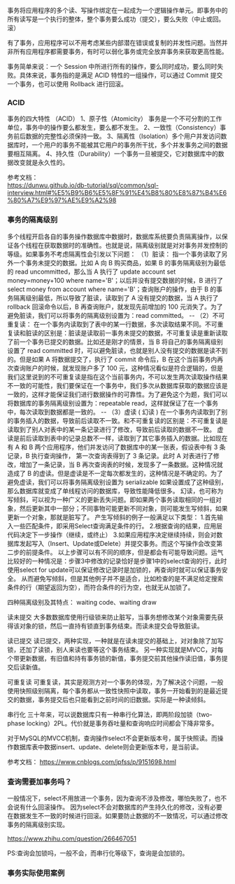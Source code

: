 

事务将应用程序的多个读、写操作绑定在一起成为一个逻辑操作单元。即事务中的所有读写是一个执行的整体，整个事务要么成功（提交），要么失败（中止或回。滚）

有了事务，应用程序可以不用考虑某些内部潜在错误或复制的并发性问题。当然并非所有应用程序都需要事务，有时可以弱化事务或完全放弃事务来获取更高性能。

事务简单来说：一个 Session 中所进行所有的操作，要么同时成功，要么同时失败。具体来说，事务指的是满足 ACID 特性的一组操作，可以通过 Commit 提交一个事务，也可以使用 Rollback 进行回滚。


### ACID
事务的四大特性 （ACID）
       1、原子性（Atomicity） 事务是一个不可分割的工作单位，事务中的操作要么都发生，要么都不发生。
       2、一致性（Consistency）事务前后数据的完整性必须保持一致。
       3、隔离性（Isolation）多个用户并发访问数据库时，一个用户的事务不能被其它用户的事务所干扰，多个并发事务之间的数据要相互隔离。
       4、持久性（Durability）一个事务一旦被提交，它对数据库中的数据改变就是永久性的。

参考文档：  
https://dunwu.github.io/db-tutorial/sql/common/sql-interview.html#%E5%B9%B6%E5%8F%91%E4%B8%80%E8%87%B4%E6%80%A7%E9%97%AE%E9%A2%98

### 事务的隔离级别
 多个线程开启各自的事务操作数据库中数据时，数据库系统要负责隔离操作，以保证各个线程在获取数据时的准确性。也就是说，隔离级别就是对对事务并发控制的等级。如果事务不考虑隔离性会引发以下问题：
      （1）脏读：
       指一个事务读取了另外一个事务未提交的数据。比如 A 向 B 购买商品，如果 B 的事务隔离级别为最低的 read uncommitted，那么当 A 执行了 update account set money=money+100 where name='B'；以后并没有提交数据的时候，B 进行了 select money from account where name='B'；查询账户的操作，由于 B 的事务隔离级别最低，所以导致了脏读，读取到了 A 没有提交的数据，当 A 执行了 rollback 回滚命令以后，B 再查询账户，就发现先前增加的 100 元消失了。为了避免脏读，我们可以将事务的隔离级别设置为：read committed。
       --
      （2）不可重复读：
       在一个事务内读取到了表中的某一行数据，多次读取结果不同。不可重复读和脏读的区别是：脏读是读取前一事务未提交的数据，不可重复读是重新读取了前一个事务已提交的数据。比如还是刚才的情景，当 B 将自己的事务隔离级别设置了 read committed 时，可以避免脏读，也就是别人没有提交的数据是读不到的。但是如果 A 将数据提交了，执行了 commit 命令后，B 在这个当前事务内再次查询账户的时候，就发现账户多了 100 元，这种情况看似是符合逻辑的，但是我们这里说到的不可重复读是指在这个当前事务内，不可以发生两次读取操作结果不一致的可能性，我们要保证在一个事务中，我们多次从数据库获取的数据应该是一致的，这样才能保证我们进行数据操作的可靠性。为了避免这个为题，我们可以将数据库的事务隔离级别设置为：repeatable read，这样就保证了在一个事务中，每次读取到数据都是一致的。
       --
      （3）虚读 ( 幻读 )
       在一个事务内读取到了别的事务插入的数据，导致前后读取不一致。和不可重复读的区别是：不可重复读是读取到了别人对表中的某一条记录进行了修改，导致前后读取的数据不一致。  虚读是前后读取到表中的记录总数不一样，读取到了其它事务插入的数据。比如现在有 A 和 B 两个应用程序，他们并发访问了数据库中的某一张表，假设表中有 3 条记录，B 执行查询操作， 第一次查询表得到了 3 条记录。此时 A 对表进行了修改，增加了一条记录，当 B 再次查询表的时候，发现多了一条数据。这种情况就造成了 B 的虚读。但是虚读是不一定每次都发生的，这种情况是不确定的。为了避免虚读，我们可以将事务隔离级别设置为 serializable 如果设置成了这种级别，那么数据库就变成了单线程访问的数据库，导致性能降低很多。
       幻读，也可称为写倾斜，可以视为一种广义的更新丢失问题。即如果两个事务读取相同的一组对象，然后更新其中一部分；不同事物可能更新不同对象，则可能发生写倾斜，如果更新一个对象，那就是脏写了。
       产生写倾斜的例子一般满足以下类型：
       1.首先输入一些匹配条件，即采用Select查询满足条件的行。
       2.根据查询的结果，应用层代码决定下一步操作（继续，或终止）
       3.如果应用程序决定继续持续，则会对数据库发起写入（Insert、Update或Delete）并提交事务。而这个写操作会改变第二步的前提条件。
       以上步骤可以有不同的顺序，但是都会有可能导致问题。运气比较好的一种情况是：步骤3中修改的记录恰好是步骤1中的select查询的行，此时使用select for update可以保证修改记录时是加锁的，再查询时就可以保证事务安全。
       从而避免写倾斜，但是其他例子并不是适合，比如检查的是不满足给定搜索条件的行（期望返回为空），而符合条件的行为空，也就无从加锁了。
       
  
       
四种隔离级别及其特点：
waiting code、waiting draw

读未提交  大多数数据库使用行级锁来防止脏写，当事务想修改某个对象需要先获得该对象的锁，然后一直持有锁直到事务结束。而读未提交会导致脏读。


读已提交  读已提交，两种实现，一种就是在读未提交的基础上，对对象除了加写锁，还加了读锁，别人来读也要等这个事务结束。
          另一种实现就是MVCC，对每个带更新数据，有旧值和持有事务锁的新值，事务提交前其他操作读旧值，事务提交后读新值。

可重复读  可重复读，其实是观测方对一个事务的体现，为了解决这个问题，一般使用快照级别隔离，每个事务都从一致性快照中读取，事务一开始看到的是最近提交的数据，事务提交后也只能看到之前时间的旧数据。实际是一种读倾斜。

串行化    三十年来，可以说数据库只有一种串行化算法，即两阶段加锁（two-phase locking）2PL。代价就是事务吞吐量和查询响应时间都会下降非常多。

对于MySQL的MVCC机制，查询操作select不会更新版本号，属于快照读。而操作数据库表中数据insert、update、delete则会更新版本号，是当前读。

参考文档：
https://www.cnblogs.com/jpfss/p/9151698.html


### 查询需要加事务吗？
一般情况下，select不用放进一个事务，因为查询不涉及修改，哪怕失败了，也不会说有什么回滚操作。
因为select不会对数据库的产生持久化的修改，没有必要在数据发生不一致的时候进行回滚。如果要防止数据的不一致情况，可以通过修改事务的隔离级别实现。  

https://www.zhihu.com/question/266467051

PS:查询会加锁吗，一般不会，而串行化等级下，查询是会加锁的。
### 事务实际使用案例

